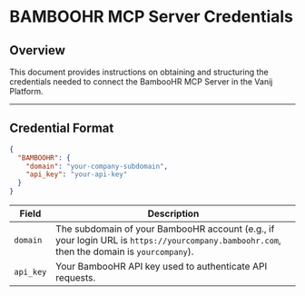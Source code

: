 # BAMBOOHR MCP Server Credentials

## Overview
This document provides instructions on obtaining and structuring the credentials needed to connect the BambooHR MCP Server in the Vanij Platform.

---

## Credential Format

```json
{
  "BAMBOOHR": {
    "domain": "your-company-subdomain",
    "api_key": "your-api-key"
  }
}
```
| Field     | Description                                                                                                                               |
| --------- | ----------------------------------------------------------------------------------------------------------------------------------------- |
| `domain`  | The subdomain of your BambooHR account (e.g., if your login URL is `https://yourcompany.bamboohr.com`, then the domain is `yourcompany`). |
| `api_key` | Your BambooHR API key used to authenticate API requests.                                                                                  |
